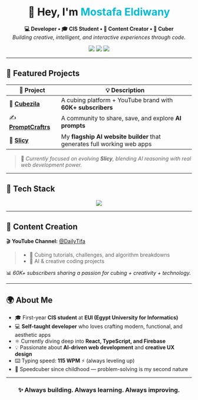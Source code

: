 <h1 align="center">👋 Hey, I'm <span style="color:#00bcd4;">Mostafa Eldiwany</span></h1>

<p align="center">
  <b>💻 Developer • 🎓 CIS Student • 🎥 Content Creator • 🧩 Cuber</b><br>
  <i>Building creative, intelligent, and interactive experiences through code.</i>
</p>

<p align="center">
  <img src="https://img.shields.io/badge/Location-Egypt 🇪🇬-00bcd4?style=for-the-badge" />
  <img src="https://img.shields.io/badge/Age-18-blueviolet?style=for-the-badge" />
  <img src="https://img.shields.io/badge/College-EUI (CIS Student)-orange?style=for-the-badge" />
</p>

---

## 🚀 Featured Projects

| 🌟 Project | 💡 Description |
|-------------|----------------|
| 🧩 [**Cubezila**](https://cubezila.com) | A cubing platform + YouTube brand with **60K+ subscribers** |
| ✍️ [**PromptCraftrs**](https://promptcraftrs.com) | A community to share, save, and explore **AI prompts** |
| 🤖 [**Slicy**](https://dulcet-eclair-3152c2.netlify.app/) | My **flagship AI website builder** that generates full working web apps |

> 🧠 *Currently focused on evolving **Slicy**, blending AI reasoning with real web development power.*

---

## 🧠 Tech Stack

<p align="center">
  <img src="https://skillicons.dev/icons?i=html,css,tailwind,js,ts,react,firebase,github,vite" />
</p>

---

## 🎥 Content Creation

🎬 **YouTube Channel:** [@DailyTifa](https://www.youtube.com/@DailyTifa)  
> - 🧩 Cubing tutorials, challenges, and algorithm breakdowns  
> - 🤖 AI & creative coding projects  

📊 *60K+ subscribers sharing a passion for cubing + creativity + technology.*

---

## 🌍 About Me

- 🎓 First-year **CIS student** at **EUI (Egypt University for Informatics)**  
- 💻 **Self-taught developer** who loves crafting modern, functional, and aesthetic apps  
- ⚛️ Currently diving deep into **React, TypeScript, and Firebase**  
- 💡 Passionate about **AI-driven web development** and **creative UX design**  
- ⌨️ Typing speed: **115 WPM** ⚡ (always leveling up)  
- 🧩 Speedcuber since childhood — problem-solving is my second nature  

---

<h3 align="center">✨ Always building. Always learning. Always improving.</h3>
